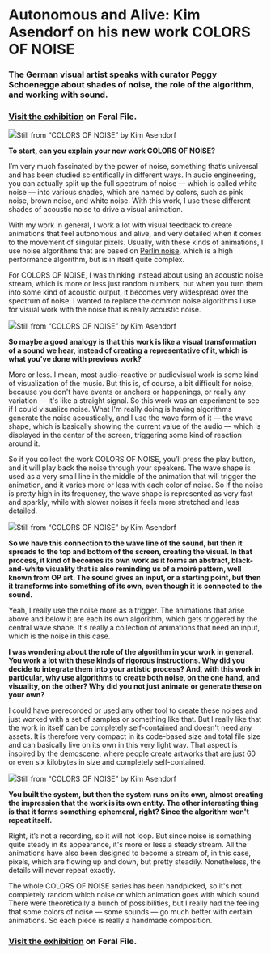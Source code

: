 # Autonomous and Alive: Kim Asendorf on his new work COLORS OF NOISE

### The German visual artist speaks with curator Peggy Schoenegge about shades of noise, the role of the algorithm, and working with sound.

### **[Visit the exhibition](https://feralfile.com/exhibitions) on Feral File.**

![](https://hackmd.io/_uploads/SkD5TDzB3.png)<caption>Still from “COLORS OF NOISE” by Kim Asendorf</caption>

**To start, can you explain your new work COLORS OF NOISE?**

I’m very much fascinated by the power of noise, something that’s universal and has been studied scientifically in different ways. In audio engineering, you can actually split up the full spectrum of noise — which is called white noise — into various shades, which are named by colors, such as pink noise, brown noise, and white noise. With this work, I use these different shades of acoustic noise to drive a visual animation.

With my work in general, I work a lot with visual feedback to create animations that feel autonomous and alive, and very detailed when it comes to the movement of singular pixels. Usually, with these kinds of animations, I use noise algorithms that are based on [Perlin noise](https://www.khanacademy.org/computing/computer-programming/programming-natural-simulations/programming-noise/a/perlin-noise), which is a high performance algorithm, but is in itself quite complex.

For COLORS OF NOISE, I was thinking instead about using an acoustic noise stream, which is more or less just random numbers, but when you turn them into some kind of acoustic output, it becomes very widespread over the spectrum of noise. I wanted to replace the common noise algorithms I use for visual work with the noise that is really acoustic noise.

![](https://hackmd.io/_uploads/HkI1AvGrn.png)<caption>Still from “COLORS OF NOISE” by Kim Asendorf</caption>

**So maybe a good analogy is that this work is like a visual transformation of a sound we hear, instead of creating a representative of it, which is what you’ve done with previous work?**

More or less. I mean, most audio-reactive or audiovisual work is some kind of visualization of the music. But this is, of course, a bit difficult for noise, because you don't have events or anchors or happenings, or really any variation — it's like a straight signal. So this work was an experiment to see if I could visualize noise. What I'm really doing is having algorithms generate the noise acoustically, and I use the wave form of it — the wave shape, which is basically showing the current value of the audio — which is displayed in the center of the screen, triggering some kind of reaction around it. 

So if you collect the work COLORS OF NOISE, you’ll press the play button, and it will play back the noise through your speakers. The wave shape is used as a very small line in the middle of the animation that will trigger the animation, and it varies more or less with each color of noise. So if the noise is pretty high in its frequency, the wave shape is represented as very fast and sparkly, while with slower noises it feels more stretched and less detailed.

![](https://hackmd.io/_uploads/HJ-MAPMHn.png)<caption>Still from “COLORS OF NOISE” by Kim Asendorf</caption>

**So we have this connection to the wave line of the sound, but then it spreads to the top and bottom of the screen, creating the visual. In that process, it kind of becomes its own work as it forms an abstract, black-and-white visuality that is also reminding us of a moiré pattern, well known from OP art. The sound gives an input, or a starting point, but then it transforms into something of its own, even though it is connected to the sound.**

Yeah, I really use the noise more as a trigger. The animations that arise above and below it are each its own algorithm, which gets triggered by the central wave shape. It's really a collection of animations that need an input, which is the noise in this case.

**I was wondering about the role of the algorithm in your work in general. You work a lot with these kinds of rigorous instructions. Why did you decide to integrate them into your artistic process? And, with this work in particular, why use algorithms to create both noise, on the one hand, and visuality, on the other? Why did you not just animate or generate these on your own?**

I could have prerecorded or used any other tool to create these noises and just worked with a set of samples or something like that. But I really like that the work in itself can be completely self-contained and doesn't need any assets. It is therefore very compact in its code-based size and total file size and can basically live on its own in this very light way. That aspect is inspired by the [demoscene](http://demoscene-the-art-of-coding.net/the-demoscene/), where people create artworks that are just 60 or even six kilobytes in size and completely self-contained.

![](https://hackmd.io/_uploads/By200PzH3.png)<caption>Still from “COLORS OF NOISE” by Kim Asendorf</caption>

**You built the system, but then the system runs on its own, almost creating the impression that the work is its own entity. The other interesting thing is that it forms something ephemeral, right? Since the algorithm won't repeat itself.**

Right, it’s not a recording, so it will not loop. But since noise is something quite steady in its appearance, it's more or less a steady stream. All the animations have also been designed to become a stream of, in this case, pixels, which are flowing up and down, but pretty steadily. Nonetheless, the details will never repeat exactly. 

The whole COLORS OF NOISE series has been handpicked, so it's not completely random which noise or which animation goes with which sound. There were theoretically a bunch of possibilities, but I really had the feeling that some colors of noise — some sounds — go much better with certain animations. So each piece is really a handmade composition.

### **[Visit the exhibition](https://feralfile.com/exhibitions) on Feral File.**
